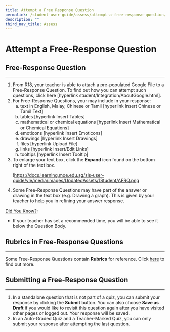 ```yaml
---
title: Attempt a Free Response Question
permalink: /student-user-guide/assess/attempt-a-free-response-question/
description: ""
third_nav_title: Assess
---
```

<h1 id="attempt-a-free-response-question">Attempt a Free-Response Question</h1>
<h2 id="-free-response-question-"><strong>Free-Response Question</strong></h2>
<hr>
<ol>
<li>From R18, your teacher is able to attach a pre-populated Google File to a Free-Response Question. To find out how you can attempt such questions, click here [hyperlink student/Integration/AboutGoogle.html]. </li>
<li>For Free-Response Questions, your may include in your response:<ol style="list-style-type: lower-alpha;">
<li>text in English, Malay, Chinese or Tamil [hyperlink Insert Chinese or Tamil Text] </li>
<li>tables [hyperlink Insert Tables]</li>
<li>mathematical or chemical equations [hyperlink Insert Mathematical or Chemical Equations]</li>
<li>emoticons [hyperlink Insert Emoticons]</li>
<li>drawings [hyperlink Insert Drawings]</li>
<li>files [hyperlink Upload File]</li>
<li>links [hyperlink Insert/Edit Links]</li>
<li>tooltips [hyperlink Insert Tooltip]</li>
</ol>
</li>
<li>To enlarge your text box, click the <strong>Expand</strong> icon found on the bottom right of the text box.</li>
<p>!<a href="https://docs.learning.moe.edu.sg/sls-user-guide/vle/media/images/UpdatedAssets/1Student/AFRQ.png">https://docs.learning.moe.edu.sg/sls-user-guide/vle/media/images/UpdatedAssets/1Student/AFRQ.png</a></p>
<li>Some Free-Response Questions may have part of the answer or drawing in the text box (e.g. Drawing a graph). This is given by your teacher to help you in refining your answer response.</li>
</ol>
<p><u>Did You Know?</u>:</p>
<ul>
<li>If your teacher has set a recommended time, you will be able to see it below the Question Body.</li>
</ul>
<h2 id="-rubrics-in-free-response-questions-"><strong>Rubrics in Free-Response Questions</strong></h2>
<hr>
<p>Some Free-Response Questions contain <strong>Rubrics</strong> for reference. Click <a href="https://docs.learning.moe.edu.sg/sls-user-guide/vle/student/Assignments/AttemptRubricsQ.html">here</a> to find out more.</p>
<h2 id="-submitting-a-free-response-question-"><strong>Submitting a Free-Response Question</strong></h2>
<hr>
<ol>
<li>In a standalone question that is not part of a quiz, you can submit your response by clicking the <strong>Submit</strong> button. You can also choose <strong>Save as Draft</strong> if you would like to revisit this question again after you have visited other pages or logged out. Your response will be saved.</li>
<li>In an Auto-Graded Quiz and a Teacher-Marked Quiz, you can only submit your response after attempting the last question.</li>
</ol>